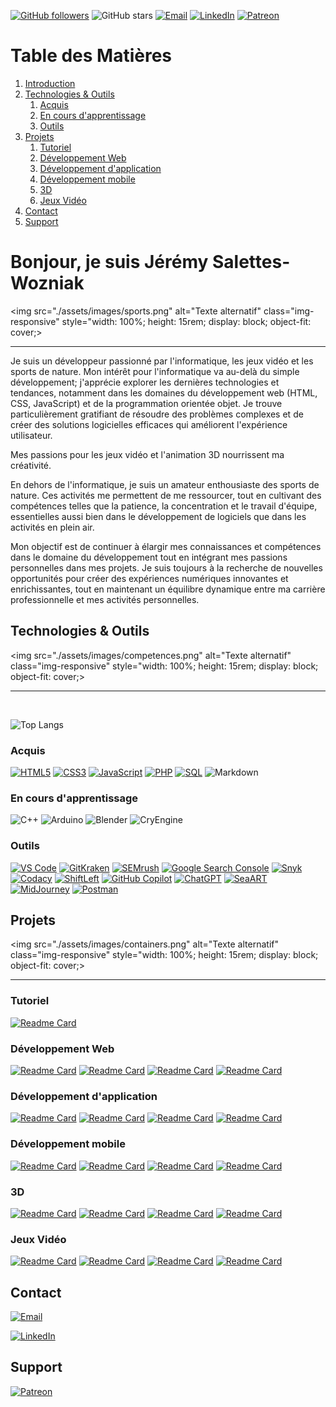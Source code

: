 [![GitHub followers](https://img.shields.io/github/followers/AlchTech?label=Follow&style=for-the-badge)](https://github.com/AlchTech) 
![GitHub stars](https://img.shields.io/github/stars/AlchTech?style=for-the-badge)
[![Email](https://img.shields.io/badge/Email-harmonyfidelis@gmail.com-red?style=for-the-badge&logo=gmail&logoColor=white)](mailto:votreadresse@email.com)
[![LinkedIn](https://img.shields.io/badge/-LinkedIn-blue?style=for-the-badge&logo=linkedin&logoColor=white)](https://www.linkedin.com/in/j%C3%A9r%C3%A9my-saletteswozniak/)
[![Patreon](https://img.shields.io/badge/Patreon-Support-orange?style=for-the-badge&logo=patreon&logoColor=white)](https://www.patreon.com/votreprofil)

# Table des Matières

1. [Introduction](#introduction)
2. [Technologies & Outils](#technologies--outils)
    1. [Acquis](#acquis)
    2. [En cours d'apprentissage](#en-cours-dapprentissage)
    3. [Outils](#outils)
3. [Projets](#projets)
    1. [Tutoriel](#tutoriel)
    2. [Développement Web](#développement-web)
    3. [Développement d'application](#développement-dapplication)
    4. [Développement mobile](#développement-mobile)
    5. [3D](#3d)
    6. [Jeux Vidéo](#jeux-vidéo)
4. [Contact](#contact)
5. [Support](#support)

# Bonjour, je suis  Jérémy Salettes-Wozniak

<img src="./assets/images/sports.png" alt="Texte alternatif" class="img-responsive" style="width: 100%; height: 15rem; display: block; object-fit: cover;>

---

Je suis un développeur passionné par l'informatique, les jeux vidéo et les sports de nature. Mon intérêt pour l'informatique va au-delà du simple développement; j'apprécie explorer les dernières technologies et tendances, notamment dans les domaines du développement web (HTML, CSS, JavaScript) et de la programmation orientée objet. Je trouve particulièrement gratifiant de résoudre des problèmes complexes et de créer des solutions logicielles efficaces qui améliorent l'expérience utilisateur.

Mes passions pour les jeux vidéo et l'animation 3D nourrissent ma créativité.

En dehors de l'informatique, je suis un amateur enthousiaste des sports de nature. Ces activités me permettent de me ressourcer, tout en cultivant des compétences telles que la patience, la concentration et le travail d'équipe, essentielles aussi bien dans le développement de logiciels que dans les activités en plein air.

Mon objectif est de continuer à élargir mes connaissances et compétences dans le domaine du développement tout en intégrant mes passions personnelles dans mes projets. Je suis toujours à la recherche de nouvelles opportunités pour créer des expériences numériques innovantes et enrichissantes, tout en maintenant un équilibre dynamique entre ma carrière professionnelle et mes activités personnelles.

## Technologies & Outils

<img src="./assets/images/competences.png" alt="Texte alternatif" class="img-responsive" style="width: 100%; height: 15rem; display: block; object-fit: cover;>

---

<br>

![Top Langs](https://github-readme-stats.vercel.app/api/top-langs/?username=AlchTech&theme=default)

### Acquis

[![HTML5](https://img.shields.io/badge/-HTML5-E34F26?style=for-the-badge&logo=html5&logoColor=white)](https://developer.mozilla.org/en-US/docs/Web/Guide/HTML/HTML5)
[![CSS3](https://img.shields.io/badge/-CSS3-1572B6?style=for-the-badge&logo=css3)](https://developer.mozilla.org/en-US/docs/Web/CSS/CSS3)
[![JavaScript](https://img.shields.io/badge/-JavaScript-F7DF1E?style=for-the-badge&logo=javascript&logoColor=black)](https://developer.mozilla.org/en-US/docs/Web/JavaScript)
[![PHP](https://img.shields.io/badge/-PHP-777BB4?style=for-the-badge&logo=php&logoColor=white)](https://www.php.net/)
[![SQL](https://img.shields.io/badge/SQL-4479A1?style=for-the-badge&logo=sql&logoColor=white)](https://www.w3schools.com/sql/)
![Markdown](https://img.shields.io/badge/Markdown-000000?style=for-the-badge&logo=markdown&logoColor=white)


### En cours d'apprentissage

![C++](https://img.shields.io/badge/-C++-00599C?style=for-the-badge&logo=c)
![Arduino](https://img.shields.io/badge/-Arduino-00979D?style=for-the-badge&logo=arduino&logoColor=white)
![Blender](https://img.shields.io/badge/-Blender-F5792A?style=for-the-badge&logo=blender&logoColor=white)
![CryEngine](https://img.shields.io/badge/-CryEngine-000000?style=for-the-badge&logo=cryengine&logoColor=white)

### Outils
[![VS Code](https://img.shields.io/badge/VS_Code-007ACC?style=for-the-badge&logo=visual-studio-code&logoColor=white)](https://code.visualstudio.com/)
[![GitKraken](https://img.shields.io/badge/GitKraken-179287?style=for-the-badge&logo=gitkraken&logoColor=white)](https://www.gitkraken.com/)
[![SEMrush](https://img.shields.io/badge/SEMrush-FF7C00?style=for-the-badge&logo=semrush&logoColor=white)](https://www.semrush.com/)
[![Google Search Console](https://img.shields.io/badge/Google_Search_Console-4285F4?style=for-the-badge&logo=google-search-console&logoColor=white)](https://search.google.com/search-console)
[![Snyk](https://img.shields.io/badge/Snyk-4A154B?style=for-the-badge&logo=snyk&logoColor=white)](https://www.snyk.io/)
[![Codacy](https://img.shields.io/badge/Codacy-222F29?style=for-the-badge&logo=codacy&logoColor=white)](https://www.codacy.com/)
[![ShiftLeft](https://img.shields.io/badge/ShiftLeft-1A1B21?style=for-the-badge&logo=shiftleft&logoColor=white)](https://www.shiftleft.io/)
[![GitHub Copilot](https://img.shields.io/badge/GitHub_Copilot-5A5A5A?style=for-the-badge&logo=github&logoColor=white)](https://github.com/features/copilot)
[![ChatGPT](https://img.shields.io/badge/ChatGPT-412991?style=for-the-badge&logo=openai&logoColor=white)](https://openai.com/chatgpt)
[![SeaART](https://img.shields.io/badge/SeaART-009688?style=for-the-badge&logo=artstation&logoColor=white)](https://www.seaart.io/)
[![MidJourney](https://img.shields.io/badge/MidJourney-000000?style=for-the-badge&logo=midjourney&logoColor=white)](https://www.midjourney.com/)
[![Postman](https://img.shields.io/badge/Postman-FF6C37?style=for-the-badge&logo=postman&logoColor=white)](https://www.postman.com/)

## Projets

<img src="./assets/images/containers.png" alt="Texte alternatif" class="img-responsive" style="width: 100%; height: 15rem; display: block; object-fit: cover;>

---

### Tutoriel

[![Readme Card](https://github-readme-stats.vercel.app/api/pin/?username=anuraghazra&repo=github-readme-stats)](https://github.com/anuraghazra/github-readme-stats)
  
### Développement Web

[![Readme Card](https://github-readme-stats.vercel.app/api/pin/?username=AlchTech&repo=AlchTech)](https://github.com/AlchTech/AlchTech)
[![Readme Card](https://github-readme-stats.vercel.app/api/pin/?username=AlchTech&repo=AlchTech)](https://github.com/AlchTech/AlchTech)
[![Readme Card](https://github-readme-stats.vercel.app/api/pin/?username=AlchTech&repo=AlchTech)](https://github.com/AlchTech/AlchTech)
[![Readme Card](https://github-readme-stats.vercel.app/api/pin/?username=AlchTech&repo=AlchTech)](https://github.com/AlchTech/AlchTech)


### Développement d'application

[![Readme Card](https://github-readme-stats.vercel.app/api/pin/?username=AlchTech&repo=AlchTech)](https://github.com/AlchTech/AlchTech)
[![Readme Card](https://github-readme-stats.vercel.app/api/pin/?username=AlchTech&repo=AlchTech)](https://github.com/AlchTech/AlchTech)
[![Readme Card](https://github-readme-stats.vercel.app/api/pin/?username=AlchTech&repo=AlchTech)](https://github.com/AlchTech/AlchTech)
[![Readme Card](https://github-readme-stats.vercel.app/api/pin/?username=AlchTech&repo=AlchTech)](https://github.com/AlchTech/AlchTech)


### Développement mobile

[![Readme Card](https://github-readme-stats.vercel.app/api/pin/?username=AlchTech&repo=AlchTech)](https://github.com/AlchTech/AlchTech)
[![Readme Card](https://github-readme-stats.vercel.app/api/pin/?username=AlchTech&repo=AlchTech)](https://github.com/AlchTech/AlchTech)
[![Readme Card](https://github-readme-stats.vercel.app/api/pin/?username=AlchTech&repo=AlchTech)](https://github.com/AlchTech/AlchTech)
[![Readme Card](https://github-readme-stats.vercel.app/api/pin/?username=AlchTech&repo=AlchTech)](https://github.com/AlchTech/AlchTech)


### 3D

[![Readme Card](https://github-readme-stats.vercel.app/api/pin/?username=AlchTech&repo=AlchTech)](https://github.com/AlchTech/AlchTech)
[![Readme Card](https://github-readme-stats.vercel.app/api/pin/?username=AlchTech&repo=AlchTech)](https://github.com/AlchTech/AlchTech)
[![Readme Card](https://github-readme-stats.vercel.app/api/pin/?username=AlchTech&repo=AlchTech)](https://github.com/AlchTech/AlchTech)
[![Readme Card](https://github-readme-stats.vercel.app/api/pin/?username=AlchTech&repo=AlchTech)](https://github.com/AlchTech/AlchTech)


### Jeux Vidéo

[![Readme Card](https://github-readme-stats.vercel.app/api/pin/?username=AlchTech&repo=AlchTech)](https://github.com/AlchTech/AlchTech)
[![Readme Card](https://github-readme-stats.vercel.app/api/pin/?username=AlchTech&repo=AlchTech)](https://github.com/AlchTech/AlchTech)
[![Readme Card](https://github-readme-stats.vercel.app/api/pin/?username=AlchTech&repo=AlchTech)](https://github.com/AlchTech/AlchTech)
[![Readme Card](https://github-readme-stats.vercel.app/api/pin/?username=AlchTech&repo=AlchTech)](https://github.com/AlchTech/AlchTech)

## Contact

[![Email](https://img.shields.io/badge/Email-D%C3%A9marrer%20un%20email-red?style=for-the-badge&logo=gmail&logoColor=white)](mailto:votreadresse@email.com)

[![LinkedIn](https://img.shields.io/badge/LinkedIn-Connect-blue?style=for-the-badge&logo=linkedin&logoColor=white)](https://www.linkedin.com/in/votreprofil/)

## Support

[![Patreon](https://img.shields.io/badge/Patreon-Support-orange?style=for-the-badge&logo=patreon&logoColor=white)](https://www.patreon.com/votreprofil)
